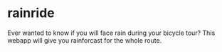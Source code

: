 # rainride
Ever wanted to know if you will face rain during your bicycle tour? This webapp will give you rainforcast for the whole route.
